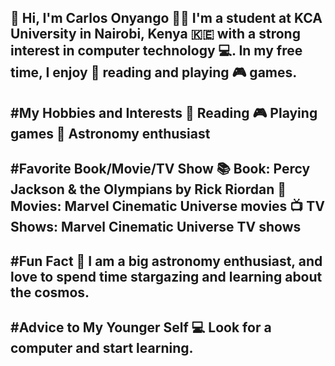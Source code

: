 👋 Hi, I'm Carlos Onyango
👨‍🎓 I'm a student at KCA University in Nairobi, Kenya 🇰🇪 with a strong interest in computer technology 💻. In my free time, I enjoy 📖 reading and playing 🎮 games.
--------------------------------------------------------------------------------------------------------------------
#My Hobbies and Interests
📖 Reading
🎮 Playing games
🌌 Astronomy enthusiast
--------------------------------------------------------------------------------------------------------------------
#Favorite Book/Movie/TV Show
📚 Book: Percy Jackson & the Olympians by Rick Riordan
🎥 Movies: Marvel Cinematic Universe movies
📺 TV Shows: Marvel Cinematic Universe TV shows
--------------------------------------------------------------------------------------------------------------------
#Fun Fact
🔭 I am a big astronomy enthusiast, and love to spend time stargazing and learning about the cosmos.
--------------------------------------------------------------------------------------------------------------------
#Advice to My Younger Self
💻 Look for a computer and start learning.
--------------------------------------------------------------------------------------------------------------------
